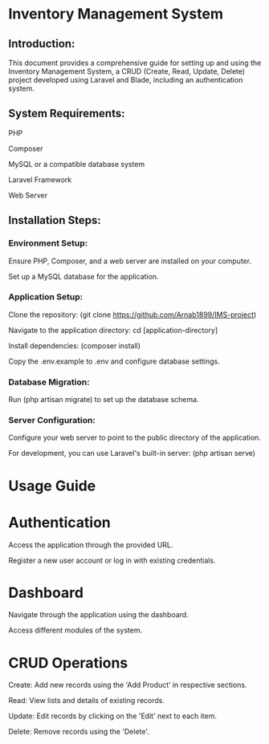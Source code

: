 # **Inventory Management System**

## Introduction:

This document provides a comprehensive guide for setting up and using the Inventory Management System, a CRUD (Create, Read, Update, Delete) project developed using Laravel and Blade, including an authentication system.

## System Requirements:

PHP

Composer

MySQL or a compatible database system

Laravel Framework

Web Server

## Installation Steps:

### Environment Setup:

Ensure PHP, Composer, and a web server are installed on your computer.

Set up a MySQL database for the application.

### Application Setup:

Clone the repository: (git clone https://github.com/Arnab1899/IMS-project)

Navigate to the application directory: cd [application-directory]

Install dependencies: (composer install)

Copy the .env.example to .env and configure database settings.

### Database Migration:

Run (php artisan migrate) to set up the database schema.

### Server Configuration:

Configure your web server to point to the public directory of the application.

For development, you can use Laravel's built-in server: (php artisan serve)

# Usage Guide

# Authentication

Access the application through the provided URL.

Register a new user account or log in with existing credentials.

# Dashboard

Navigate through the application using the dashboard.

Access different modules of the system.

# CRUD Operations

Create: Add new records using the 'Add Product’ in respective sections.

Read: View lists and details of existing records.

Update: Edit records by clicking on the 'Edit'  next to each item.

Delete: Remove records using the 'Delete'.

